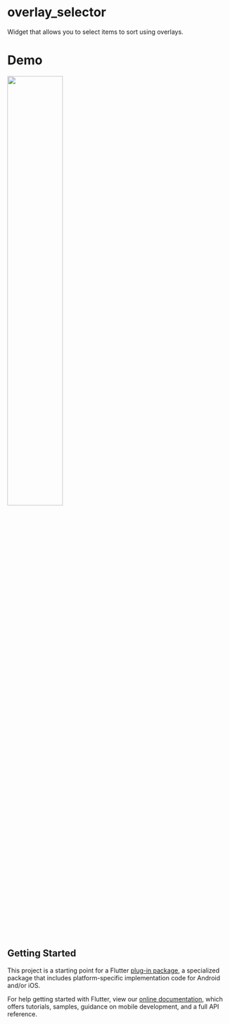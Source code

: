 # overlay_selector

Widget that allows you to select items to sort using overlays.

# Demo

<img src="https://raw.githubusercontent.com/hsd2747/overlay_selector/master/doc/overlay_play.gif" width="50%" height="50%">

## Getting Started

This project is a starting point for a Flutter
[plug-in package](https://flutter.dev/developing-packages/),
a specialized package that includes platform-specific implementation code for
Android and/or iOS.

For help getting started with Flutter, view our 
[online documentation](https://flutter.dev/docs), which offers tutorials, 
samples, guidance on mobile development, and a full API reference.
